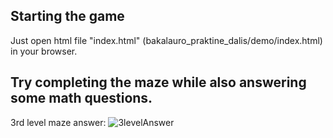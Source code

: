 
## Starting the game

Just open html file "index.html" (bakalauro_praktine_dalis/demo/index.html) in your browser.

## Try completing the maze while also answering some math questions.

3rd level maze answer:
![3levelAnswer](https://user-images.githubusercontent.com/41295383/112349790-b359ea80-8cd1-11eb-822b-125b7e54eb0b.png)

